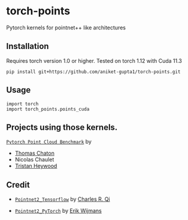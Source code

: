# torch-points
Pytorch kernels for pointnet++ like architectures

## Installation
Requires torch version 1.0 or higher.
Tested on torch 1.12 with Cuda 11.3
```
pip install git+https://github.com/aniket-gupta1/torch-points.git

```

## Usage
```
import torch
import torch_points.points_cuda
```

## Projects using those kernels.

[```Pytorch Point Cloud Benchmark```](https://github.com/nicolas-chaulet/deeppointcloud-benchmarks) by 
* [Thomas Chaton](https://github.com/tchaton)
* Nicolas Chaulet
* [Tristan Heywood](https://github.com/tristanheywood)

## Credit

* [```Pointnet2_Tensorflow```](https://github.com/charlesq34/pointnet2) by [Charles R. Qi](https://github.com/charlesq34)

* [```Pointnet2_PyTorch```](https://github.com/erikwijmans/Pointnet2_PyTorch) by [Erik Wijmans](https://github.com/erikwijmans)

